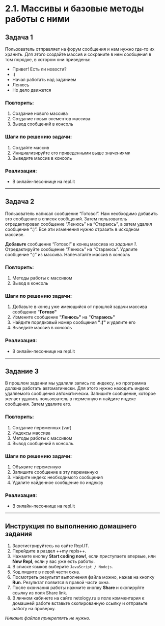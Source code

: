 # 2.1. Массивы и базовые методы работы с ними

## Задача 1

Пользователь отправляет на форум сообщения и нам нужно где-то их хранить. Для этого создайте массив и сохраните в нем сообщения в том порядке, в котором они приведены:
- Привет! Есть ли новости?
- :)
- Начал работать над заданием
- Ленюсь
- Но дело движется

### Повторить:
1. Создание нового массива
2. Создание новых элементов массива
3. Вывод сообщений в консоль

### Шаги по решению задачи:

1) Создайте массив
2) Инициализируйте его приведенными выше значениями
2) Выведите массив в консоль

### Реализация:
* В онлайн-песочнице на repl.it


---

## Задача 2

Пользователь написал сообщение “Готово!”. Нам необходимо добавить это сообщение в список сообщений. Затем пользователь отредактировал сообщение “Ленюсь” на “Стараюсь”, а затем удалил сообщение “:)”. Все эти изменения нужно отразить в исходном массиве.

**Добавьте** сообщение “Готово!” в конец массива из *задания 1*. Отредактируйте сообщение “Ленюсь” на “Стараюсь”. Удалите сообщение “:)” из массива. Напечатайте массив в консоль


### Повторить:
1. Методы работы с массивом
2. Вывод в консоль

### Шаги по решению задачи:
1. Добавьте в конец уже имеющийся от прошлой задачи массива сообщение **"Готово"**
2. Измените сообщение **"Ленюсь"** на **"Стараюсь"**
3. Найдите порядковый номер сообщения **":)"** и удалите его
4. Выведите массив в консоль

### Реализация:
* В онлайн-песочнице на repl.it

---

## Задание 3

В прошлом задании мы удалили запись по индексу, но программа должна работать автоматически. Для этого нужно находить индекс удаляемого сообщения автоматически. Запишите сообщение, которое желает удалить пользователь в перменную и найдите индекс сообщения. Затем удалите его.

### Повторить:
1. Создание переменных (var)
2. Индексы массива
3. Методы работы с массивом
4. Вывод сообщений в консоль.

### Шаги по решению задачи:
1. Объявите переменную
2. Запишите сообщение в эту переменную
3. Найдите индекс необходимого сообщения
4. Удалите найденное сообщение по индексу

### Реализация:
* В онлайн-песочнице на repl.it

***

## Инструкция по выполнению домашнего задания

1. Зарегистрируйтесь на сайте Repl.IT.
2. Перейдите в раздел ++my repls++.
3. Нажмите кнопку **Start coding now!**, если приступаете впервые, или **New Repl**, если у вас уже есть работы.
4. В списке языков выберите `JavaScript / Nodejs`.
5. Код пишите в левой части окна.
6. Посмотреть результат выполнения файла можно, нажав на кнопку **Run**. Результат появится в правой части окна.
7. После окончания работы нажмите кнопку **Share** и скопируйте ссылку из поля Share link.
8. В личном кабинете на сайте netology.ru в поле комментария к домашней работе вставьте скопированную ссылку и отправьте работу на проверку.

*Никаких файлов прикреплять не нужно.*